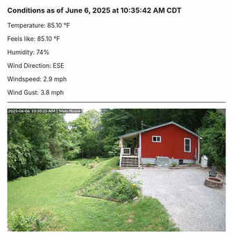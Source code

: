 ### Conditions as of June 6, 2025 at 10:35:42 AM CDT 

Temperature: 85.10 &deg;F

Feels like: 85.10 &deg;F

Humidity: 74%

Wind Direction: ESE

Windspeed: 2.9 mph

Wind Gust: 3.8 mph

---

<img src="./images/latest.jpeg"/>

